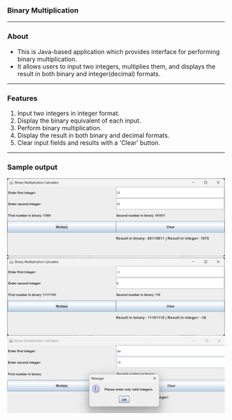 ### Binary Multiplication
---
### About
- This is Java-based application which provides interface for performing binary multiplication. 
- It allows users to input two integers, multiplies them, and displays the result in both binary and integer(decimal) formats.
---
### Features
1. Input two integers in integer format.
2. Display the binary equivalent of each input.
3. Perform binary multiplication.
4. Display the result in both binary and decimal formats.
5. Clear input fields and results with a 'Clear' button.
---
### Sample output
![Output1](screenshot/poutput.png)
![Output2](screenshot/noutput.png)
![InvalidOutput](screenshot/invalidoutput.png)
